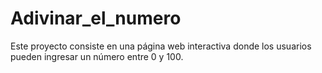 # Adivinar_el_numero
Este proyecto consiste en una página web interactiva donde los usuarios pueden ingresar un número entre 0 y 100.
